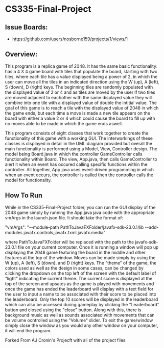 # CS335-Final-Project

## Issue Boards:
- https://github.com/users/nosborne159/projects/1/views/1

## Overview:
This program is a replica game of 2048. It has the same basic functionality: has a 4 X 4 game board with tiles that populate the board, starting with two tiles, where each tile has a value displayed being a power of 2, in which the user can move all the tiles in an indicated direction using the W (up), A (left), S (down), D (right) keys. The beginning tiles are randomly populated with the displayed value of 2 or 4 and as tiles are moved by the user if two tiles are moved adjacent to eachother with the same displayed value they will combine into one tile with a displayed value of double the intitial value. The goal of this game is to reach a tile with the displayed value of 2048 in which the game ends, but each time a move is made a new tile appears on the board with either a value 2 or 4 which could cause the board to fill up with no moves able to be made in which the game ends aswell.

This program consists of eight classes that work together to create the functionality of this game with a working GUI. The interworkings of these classes is displayed in detail in the UML diagram provided but overall the main functionality is performed using a Model, View, Controller design. The model being Board.java in which the controller GameController calls functionality within Board. The view, App.java, then calls GameController to alert it when an event has occured calling specific functions within the controller. All together, App.java uses event-driven programming in which when an event occurs, the controller is called then the controller calls the model for functionality.

## How To Run
While in the CS335-Final-Project folder, you can run the GUI display of the 2048 game simply by running the App.java java code with the appropriate vmArgs in the launch.json file. It should take the format of:

"vmArgs": "--module-path PathToJavaFXFolder/javafx-sdk-23.0.1/lib --add-modules javafx.controls,javafx.fxml,javafx.media"

where PathToJavaFXFolder will be replaced with the path to the javafx-sdk-23.0.1 file on your current computer. Once it is running a window will pop up displaying the 2048 game featuring the board in the middle and other features at the top of the window. Moves can be made simply by using the  W (up), A (left), S (down), and D (right) keys. The "theme" of the game, the colors used as well as the design in some cases, can be changed by clicking the dropdown on the top left of the screen with the default label of "light" indicating the current theme. The current score is displayed at the top of the screen and upsates as the game is played with movements and once the game has ended the leaderboard will display with a text field for the user to input a name to be associated with their score to be placed into the leaderboard. Only the top 10 scores will be displayed in the leaderboard which can also be accessed during gameplay by clicking the "Leaderboard" button and closed using the "close" button. Along with this, there is background music as well as sounds associated with movements that can be volume ocntrolled using the "Volume" slider. To exit the game/window simply close the window as you would any other window on your computer, it will end the program.

Forked From AJ Cronin's Projecft with all of the project files
